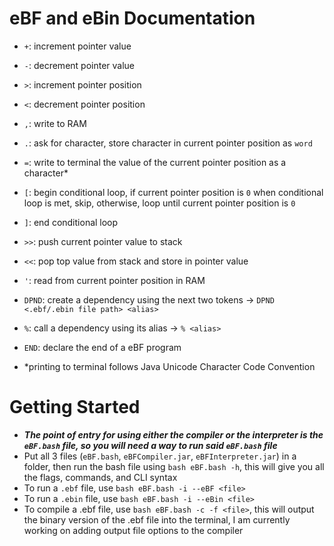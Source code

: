 # eBF and eBin Documentation
- `+`: increment pointer value
- `-`: decrement pointer value
- `>`: increment pointer position
- `<`: decrement pointer position
- `,`: write to RAM
- `.`: ask for character, store character in current pointer position as `word`
- `=`: write to terminal the value of the current pointer position as a character*
- `[`: begin conditional loop, if current pointer position is `0` when conditional loop is met, skip, otherwise, loop until current pointer position is `0`
- `]`: end conditional loop
- `>>`: push current pointer value to stack
- `<<`: pop top value from stack and store in pointer value
- `'`: read from current pointer position in RAM
- `DPND`: create a dependency using the next two tokens &rarr; `DPND <.ebf/.ebin file path> <alias>`
- `%`: call a dependency using its alias &rarr; `% <alias>`
- `END`: declare the end of a eBF program

- *printing to terminal follows Java Unicode Character Code Convention

# Getting Started
- ***The point of entry for using either the compiler or the interpreter is the `eBF.bash` file, so you will need a way to run said `eBF.bash` file***
- Put all 3 files (`eBF.bash`, `eBFCompiler.jar`, `eBFInterpreter.jar`) in a folder, then run the bash file using `bash eBF.bash -h`, this will give you all the flags, commands, and CLI syntax
- To run a `.ebf` file, use `bash eBF.bash -i --eBF <file>`
- To run a `.ebin` file, use `bash eBF.bash -i --eBin <file>`
- To compile a .ebf file, use `bash eBF.bash -c -f <file>`, this will output the binary version of the .ebf file into the terminal, I am currently working on adding output file options to the compiler 
